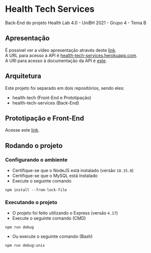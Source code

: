 # Health Tech Services
Back-End do projeto Health Lab 4.0 - UniBH 2021 - Grupo 4 - Tema B

## Apresentação
É possível ver a vídeo apresentação através deste [link](https://drive.google.com/file/d/1UUncezuyrUXbzC91LtzMZdWzHlynKU5T/view?usp=sharing).
<br>
A URL para acesso à API é [health-tech-services.herokuapp.com](https://health-tech-services.herokuapp.com/).
<br>
A URl para acesso à documentação da API é [este](https://health-tech-services.herokuapp.com/api-docs/#/).

## Arquitetura
Este projeto foi separado em dois repositórios, sendo eles:
- health-tech (Front-End e Prototipação)
- health-tech-services (Back-End)

## Prototipação e Front-End
Acesse este [link](https://github.com/grupo-4-health-lab/health-tech).

## Rodando o projeto
### Configurando o ambiente
- Certifique-se que o NodeJS está instalado (versão `10.15.0`)
- Certifique-se que o MySQL está instalado
- Execute o seguinte comando
```
npm install --from-lock-file
```

### Executando o projeto
- O projeto foi feito utilizando o Express (versão `4.17`)
- Execute o seguinte comando (CMD)
```
npm run debug
```
- Ou execute o seguinte comando (Bash)
```
npm run debug:unix
```
